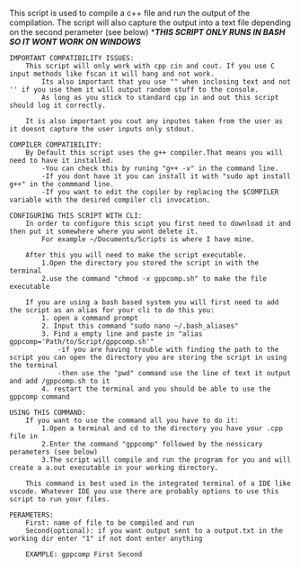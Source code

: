 This script is used to compile a c++ file and run the output of the compilation. 
        The script will also capture the output into a text file depending on the second perameter (see below)
        ****THIS SCRIPT ONLY RUNS IN BASH SO IT WONT WORK ON WINDOWS***
    
    IMPORTANT COMPATIBILITY ISSUES:
        This script will only work with cpp cin and cout. If you use C input methods like fscan it will hang and not work. 
            Its also important that you use "" when inclosing text and not '' if you use them it will output random stuff to the console. 
            As long as you stick to standard cpp in and out this script should log it correctly. 

        It is also important you cout any inputes taken from the user as it doesnt capture the user inputs only stdout. 

    COMPILER COMPATIBILITY:
        By Default this script uses the g++ compiler.That means you will need to have it installed. 
            -You can check this by runing "g++ -v" in the command line.
            -If you dont have it you can install it with "sudo apt install g++" in the commmand line.
            -If you want to edit the copiler by replacing the $COMPILER variable with the desired compiler cli invocation. 

    CONFIGURING THIS SCRIPT WITH CLI:
        In order to configure this scipt you first need to download it and then put it somewhere where you wont delete it. 
            For example ~/Documents/Scripts is where I have mine. 

        After this you will need to make the script executable.
            1.Open the directory you stored the script in with the terminal
            2.use the command "chmod -x gppcomp.sh" to make the file executable

        If you are using a bash based system you will first need to add the script as an alias for your cli to do this you:
            1. open a command prompt
            2. Input this command "sudo nano ~/.bash_aliases"
            3. Find a empty line and paste in "alias gppcomp='Path/to/Script/gppcomp.sh'"
                -if you are having trouble with finding the path to the script you can open the directory you are storing the script in using the terminal
                -then use the "pwd" command use the line of text it output and add /gppcomp.sh to it 
            4. restart the terminal and you should be able to use the gppcomp command

    USING THIS COMMAND:
        If you want to use the command all you have to do it:
            1.Open a terminal and cd to the directory you have your .cpp file in
            2.Enter the command "gppcomp" followed by the nessicary perameters (see below)
            3.The script will compile and run the program for you and will create a a.out executable in your working directory. 

        This command is best used in the integrated terminal of a IDE like vscode. Whatever IDE you use there are probably options to use this script to run your files.  

    PERAMETERS:
        First: name of file to be compiled and run
        Second(optional): if you want output sent to a output.txt in the working dir enter "1" if not dont enter anything

        EXAMPLE: gppcomp First Second
